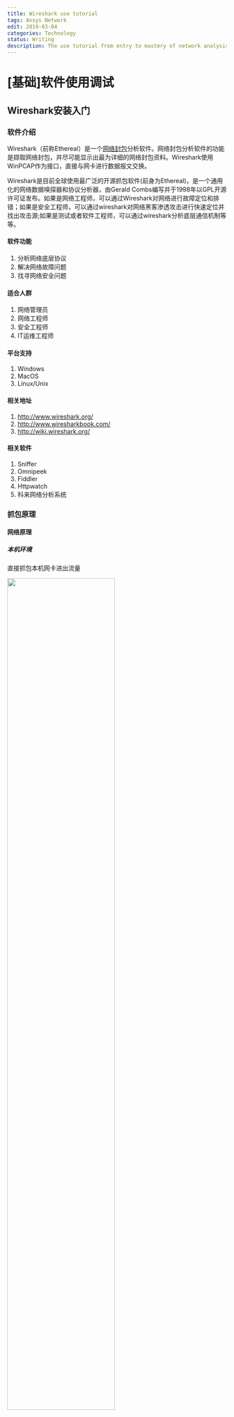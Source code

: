 ```yaml
---
title: Wireshark use tutorial
tags: Ansys Network
edit: 2019-03-04
categories: Technology
status: Writing
description: The use tutorial from entry to mastery of network analysis tool Wireshark
---
```


# [基础]软件使用调试

## Wireshark安装入门

### 软件介绍

Wireshark（前称Ethereal）是一个[网络封包](https://baike.baidu.com/item/%E7%BD%91%E7%BB%9C%E5%B0%81%E5%8C%85)分析软件。网络封包分析软件的功能是撷取网络封包，并尽可能显示出最为详细的网络封包资料。Wireshark使用WinPCAP作为接口，直接与网卡进行数据报文交换。

Wireshark是目前全球使用最广泛的开源抓包软件(前身为Ethereal)，是一个通用化的网络数据嗅探器和协议分析器，由Gerald Combs编写并于1998年以GPL开源许可证发布。如果是网络工程师，可以通过Wireshark对网络进行故障定位和排错；如果是安全工程师，可以通过wireshark对网络黑客渗透攻击进行快速定位并找出攻击源;如果是测试或者软件工程师，可以通过wireshark分析底层通信机制等等。

#### 软件功能

1. 分析网络底层协议
2. 解决网络故障问题
3. 找寻网络安全问题

#### 适合人群

1. 网络管理员
2. 网络工程师
3. 安全工程师
4. IT运维工程师

#### 平台支持

1. Windows
2. MacOS
3. Linux/Unix

#### 相关地址

1. http://www.wireshark.org/
2. http://www.wiresharkbook.com/
3. http://wiki.wireshark.org/

#### 相关软件

1. Sniffer
2. Omnipeek
3. Fiddler
4. Httpwatch
5. 科来网络分析系统

### 抓包原理

#### 网络原理

##### 本机环境

直接抓包本机网卡进出流量

<img src="https://raw.githubusercontent.com/Cr7-joker/Cr7-joker.github.io/master/_posts/2019-03-04-Wireshark%20use%20tutorial/assert/01.png" width="70%">

##### 集线器环境

流量防洪，同一冲突域

<img src="https://raw.githubusercontent.com/Cr7-joker/Cr7-joker.github.io/master/_posts/2019-03-04-Wireshark%20use%20tutorial/assert/02.png" width="70%">

##### 交换机环境

1. 端口镜像

   <img src="https://raw.githubusercontent.com/Cr7-joker/Cr7-joker.github.io/master/_posts/2019-03-04-Wireshark%20use%20tutorial/assert/03.png" width="70%">

2. ARP欺骗

   <img src="https://raw.githubusercontent.com/Cr7-joker/Cr7-joker.github.io/master/_posts/2019-03-04-Wireshark%20use%20tutorial/assert/04.png" width="70%">

3. MAC泛洪

   <img src="https://raw.githubusercontent.com/Cr7-joker/Cr7-joker.github.io/master/_posts/2019-03-04-Wireshark%20use%20tutorial/assert/05.png" width="70%">

#### 底层原理

<img src="https://raw.githubusercontent.com/Cr7-joker/Cr7-joker.github.io/master/_posts/2019-03-04-Wireshark%20use%20tutorial/assert/06.png" width="70%">

##### Win-/libpcap

Wireshark抓包时依赖的库文件

##### Capture

捕包引擎，利用libpcap/Winpcap从底层抓取网络数据包，libpcap/Winpcap提供了通用的抓包接口，能从不同类型的网络接口（包括以太网，令牌环网，ATM网等）获取数据包

##### Wiretap

格式支持，从抓包文件中读取数据包，支持多种文件格式

##### Core

核心引擎，通过函数调用将其他模块连接在一起，起到联动调度的作用

##### GTK1/2

图像处理工具，处理用户的输入输出显示

### 初始安装

从官网下载，默认选项即可

### 快速抓包

1. 初始界面

   <img src="https://raw.githubusercontent.com/Cr7-joker/Cr7-joker.github.io/master/_posts/2019-03-04-Wireshark%20use%20tutorial/assert/07.png" width="70%">

2. 选择网卡

   双击选中的网卡

   <img src="https://raw.githubusercontent.com/Cr7-joker/Cr7-joker.github.io/master/_posts/2019-03-04-Wireshark%20use%20tutorial/assert/08.png" width="70%">

3. 停止抓包

   <img src="https://raw.githubusercontent.com/Cr7-joker/Cr7-joker.github.io/master/_posts/2019-03-04-Wireshark%20use%20tutorial/assert/09.png" width="70%">

4. 保存数据包

   <img src="https://raw.githubusercontent.com/Cr7-joker/Cr7-joker.github.io/master/_posts/2019-03-04-Wireshark%20use%20tutorial/assert/10.png" width="70%">

### 界面介绍

<img src="https://raw.githubusercontent.com/Cr7-joker/Cr7-joker.github.io/master/_posts/2019-03-04-Wireshark%20use%20tutorial/assert/11.png" width="70%">

1. 标题栏
2. 菜单栏
3. 工具栏
4. 数据包过滤栏
5. 数据包列表区
6. 数据包详细区
7. 数据包字节区
8. 数据包统计区

## Wireshark进阶调试

### 显示界面设置

#### 显示大小

在`菜单栏`可调整字体显示大小

<img src="https://raw.githubusercontent.com/Cr7-joker/Cr7-joker.github.io/master/_posts/2019-03-04-Wireshark%20use%20tutorial/assert/12.png" width="70%">

#### 列设置

1. 增加列

   在`数据包详细区`可选择想要作为列的信息，**右键**，**应用为列**，在`数据包列表区`即可显示相应增加的列

   <img src="https://raw.githubusercontent.com/Cr7-joker/Cr7-joker.github.io/master/_posts/2019-03-04-Wireshark%20use%20tutorial/assert/13.png" width="70%">

2. 修改列

3. 隐藏列

4. 删除列

   在`数据包列表区`的列名**右键**，即可完成操作

   <img src="https://raw.githubusercontent.com/Cr7-joker/Cr7-joker.github.io/master/_posts/2019-03-04-Wireshark%20use%20tutorial/assert/14.png" width="70%">

#### 时间设置

1. 设置时间格式

   在`视图`里设置

   <img src="https://raw.githubusercontent.com/Cr7-joker/Cr7-joker.github.io/master/_posts/2019-03-04-Wireshark%20use%20tutorial/assert/15.png" width="70%">

2. 设置参考时间

   选择想要设置为参照点的数据包，**右键**，**设置为时间参考**

   <img src="https://raw.githubusercontent.com/Cr7-joker/Cr7-joker.github.io/master/_posts/2019-03-04-Wireshark%20use%20tutorial/assert/16.png" width="70%">

#### 名字解析

1. 功能：将MAC地址，IP地址，端口号等转换成名字，默认是开启MAC地址解析

2. 开启名字解析

   在**Capture捕获**里点击**选项**开启想要解析的

   <img src="https://raw.githubusercontent.com/Cr7-joker/Cr7-joker.github.io/master/_posts/2019-03-04-Wireshark%20use%20tutorial/assert/17.png" width="70%">

3. 手工设置解析

   在想要手动解析的数据包**右键**，**编辑解析的名字**

   <img src="https://raw.githubusercontent.com/Cr7-joker/Cr7-joker.github.io/master/_posts/2019-03-04-Wireshark%20use%20tutorial/assert/18.png" width="70%">

### 数据包操作

#### 标记数据包

1. 标记/高亮数据包
2. 修改数据包颜色
   1. 直接在数据包列表修改
   2. 修改数据包默认颜色方案

#### 注释数据包

#### 合并数据包

#### 打印数据包

#### 导出数据包

### 首选项设置

### 抓包选项设置

### 过滤器设置

## Wireshark高级功能

